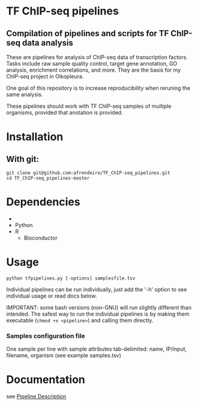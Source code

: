 TF ChIP-seq pipelines
=========
Compilation of pipelines and scripts for TF ChIP-seq data analysis
---------
These are pipelines for analysis of ChIP-seq data of transcription factors. Tasks include raw sample quality control, target gene annotation, GO analysis, enrichment correlations, and more. They are the basis for my ChIP-seq project in Oikopleura.

One goal of this repository is to increase reproducibility when reruning the same analysis.

These pipelines should work with TF ChIP-seq samples of multiple organisms, provided that anotation is provided.

# Installation

## With git:
	
	git clone git@github.com:afrendeiro/TF_ChIP-seq_pipelines.git
	cd TF_ChIP-seq_pipelines-master

# Dependencies
-
- Python
- R
	- Bioconductor

# Usage
	
	python tfpipelines.py [-options] samplesfile.tsv

Individual pipelines can be run individually, just add the '-h' option to see individual usage or read docs below.

IMPORTANT: some bash versions (non-GNU) will run slightly different than intended. The safest way to run the individual pipelines is by making them executable (`chmod +x <pipeline>`) and calling them directly.

### Samples configuration file
One sample per line with sample attributes tab-delimited: name, IP/input, filename, organism (see example samples.tsv)

# Documentation
see [Pipeline Description](planning/pipeline_description.md)